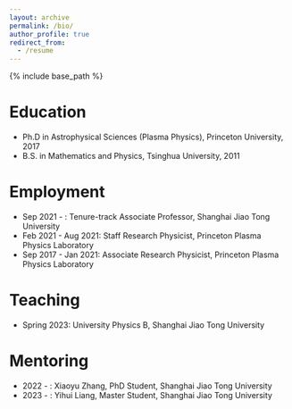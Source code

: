 ```yaml
---
layout: archive
permalink: /bio/
author_profile: true
redirect_from:
  - /resume
---
```


{% include base_path %}

Education
======
* Ph.D in Astrophysical Sciences (Plasma Physics), Princeton University, 2017
* B.S. in Mathematics and Physics, Tsinghua University, 2011

Employment
======
* Sep 2021 - : Tenure-track Associate Professor, Shanghai Jiao Tong University
* Feb 2021 - Aug 2021: Staff Research Physicist, Princeton Plasma Physics Laboratory 
* Sep 2017 - Jan 2021: Associate Research Physicist, Princeton Plasma Physics Laboratory 

Teaching
======
* Spring 2023: University Physics B, Shanghai Jiao Tong University

Mentoring
======
* 2022 - : Xiaoyu Zhang, PhD Student, Shanghai Jiao Tong University
* 2023 - : Yihui Liang, Master Student, Shanghai Jiao Tong University
